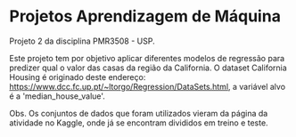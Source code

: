 # Projetos Aprendizagem de Máquina

Projeto 2 da disciplina PMR3508 - USP.

Este projeto tem por objetivo aplicar diferentes modelos de regressão para predizer qual o valor das casas da região da California. 
O dataset California Housing é originado deste endereço: https://www.dcc.fc.up.pt/~ltorgo/Regression/DataSets.html, a variável alvo é a 'median_house_value'.

Obs. Os conjuntos de dados que foram utilizados vieram da página da atividade no Kaggle, onde já se encontram divididos em treino e teste.
